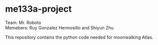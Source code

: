 # me133a-project
Team: Mr. Roboto \
Memebers: Ruy Gonzalez Hermosillo and Shiyun Zhu

This repository contains the python code needed for moonwalking Atlas.
